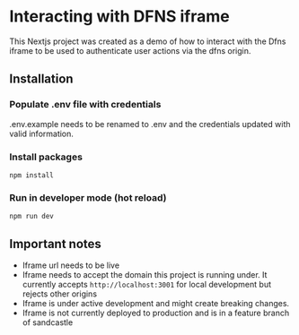 # Interacting with DFNS iframe

This Nextjs project was created as a demo of how to interact with the Dfns iframe to be used to authenticate user actions via the dfns origin.

## Installation

### Populate .env file with credentials

.env.example needs to be renamed to .env and the credentials updated with valid information.

### Install packages

```
npm install
```

### Run in developer mode (hot reload)

```
npm run dev
```

## Important notes

- Iframe url needs to be live
- Iframe needs to accept the domain this project is running under. It currently accepts `http://localhost:3001` for local development but rejects other origins
- Iframe is under active development and might create breaking changes.
- Iframe is not currently deployed to production and is in a feature branch of sandcastle
